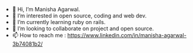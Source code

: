 - 👋 Hi, I’m Manisha Agarwal.
- 👀 I’m interested in open source, coding and web dev.
- 🌱 I’m currently learning ruby on rails.
- 💞️ I’m looking to collaborate on project and open source.
- 📫 How to reach me : https://www.linkedin.com/in/manisha-agarwal-3b74081b2/

<!---
manishaag7/manishaag7 is a ✨ special ✨ repository because its `README.md` (this file) appears on your GitHub profile.
You can click the Preview link to take a look at your changes.
--->

